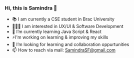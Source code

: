 ### Hi, this is Samindra 👋

- 📚 I am currently a CSE student in Brac University
- 👩🏻‍💻 I am interested in UX/UI & Software Development 
- 🌱 I’m currently learning Java Script & React
- ⚡️I'm working on learning & improving my skills
- 🔎 I’m looking for learning and collaboration oppurtunities  
- 📫 How to reach via mail: SamindraSF@gmail.com
